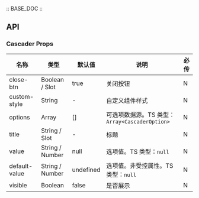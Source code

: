:: BASE_DOC ::

## API
### Cascader Props

名称 | 类型 | 默认值 | 说明 | 必传
-- | -- | -- | -- | --
close-btn | Boolean / Slot | true | 关闭按钮 | N
custom-style | String | - | 自定义组件样式 | N
options | Array | [] | 可选项数据源。TS 类型：`Array<CascaderOption>` | N
title | String / Slot | - | 标题 | N
value | String / Number | null | 选项值。TS 类型：`null` | N
default-value | String / Number | undefined | 选项值。非受控属性。TS 类型：`null` | N
visible | Boolean | false | 是否展示 | N
